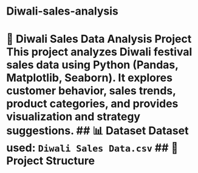 # Diwali-sales-analysis
# 🎉 Diwali Sales Data Analysis Project  This project analyzes Diwali festival sales data using Python (Pandas, Matplotlib, Seaborn). It explores customer behavior, sales trends, product categories, and provides visualization and strategy suggestions.  ## 📊 Dataset Dataset used: `Diwali Sales Data.csv`  ## 📁 Project Structure
